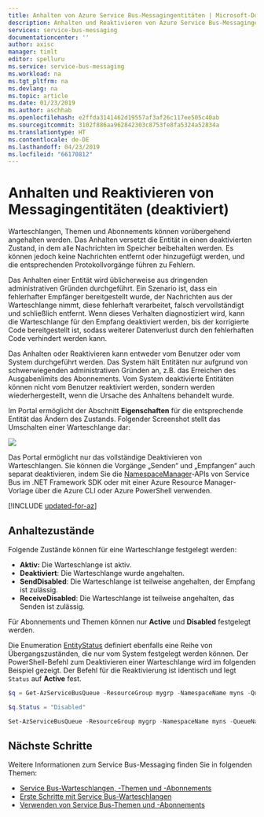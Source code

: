 ```yaml
---
title: Anhalten von Azure Service Bus-Messagingentitäten | Microsoft-Dokumentation
description: Anhalten und Reaktivieren von Azure Service Bus-Messagingentitäten
services: service-bus-messaging
documentationcenter: ''
author: axisc
manager: timlt
editor: spelluru
ms.service: service-bus-messaging
ms.workload: na
ms.tgt_pltfrm: na
ms.devlang: na
ms.topic: article
ms.date: 01/23/2019
ms.author: aschhab
ms.openlocfilehash: e2ffda3141462d19557af3af26c117ee505c40ab
ms.sourcegitcommit: 3102f886aa962842303c8753fe8fa5324a52834a
ms.translationtype: HT
ms.contentlocale: de-DE
ms.lasthandoff: 04/23/2019
ms.locfileid: "66170812"
---
```

# <a name="suspend-and-reactivate-messaging-entities-disable"></a>Anhalten und Reaktivieren von Messagingentitäten (deaktiviert)

Warteschlangen, Themen und Abonnements können vorübergehend angehalten werden. Das Anhalten versetzt die Entität in einen deaktivierten Zustand, in dem alle Nachrichten im Speicher beibehalten werden. Es können jedoch keine Nachrichten entfernt oder hinzugefügt werden, und die entsprechenden Protokollvorgänge führen zu Fehlern.

Das Anhalten einer Entität wird üblicherweise aus dringenden administrativen Gründen durchgeführt. Ein Szenario ist, dass ein fehlerhafter Empfänger bereitgestellt wurde, der Nachrichten aus der Warteschlange nimmt, diese fehlerhaft verarbeitet, falsch vervollständigt und schließlich entfernt. Wenn dieses Verhalten diagnostiziert wird, kann die Warteschlange für den Empfang deaktiviert werden, bis der korrigierte Code bereitgestellt ist, sodass weiterer Datenverlust durch den fehlerhaften Code verhindert werden kann.

Das Anhalten oder Reaktivieren kann entweder vom Benutzer oder vom System durchgeführt werden. Das System hält Entitäten nur aufgrund von schwerwiegenden administrativen Gründen an, z.B. das Erreichen des Ausgabenlimits des Abonnements. Vom System deaktivierte Entitäten können nicht vom Benutzer reaktiviert werden, sondern werden wiederhergestellt, wenn die Ursache des Anhaltens behandelt wurde.

Im Portal ermöglicht der Abschnitt **Eigenschaften** für die entsprechende Entität das Ändern des Zustands. Folgender Screenshot stellt das Umschalten einer Warteschlange dar:

![][1]

Das Portal ermöglicht nur das vollständige Deaktivieren von Warteschlangen. Sie können die Vorgänge „Senden“ und „Empfangen“ auch separat deaktivieren, indem Sie die [NamespaceManager](/dotnet/api/microsoft.servicebus.namespacemanager)-APIs von Service Bus im .NET Framework SDK oder mit einer Azure Resource Manager-Vorlage über die Azure CLI oder Azure PowerShell verwenden.

[!INCLUDE [updated-for-az](../../includes/updated-for-az.md)]

## <a name="suspension-states"></a>Anhaltezustände

Folgende Zustände können für eine Warteschlange festgelegt werden:

-   **Aktiv:** Die Warteschlange ist aktiv.
-   **Deaktiviert**: Die Warteschlange wurde angehalten.
-   **SendDisabled**: Die Warteschlange ist teilweise angehalten, der Empfang ist zulässig.
-   **ReceiveDisabled**: Die Warteschlange ist teilweise angehalten, das Senden ist zulässig.

Für Abonnements und Themen können nur **Active** und **Disabled** festgelegt werden.

Die Enumeration [EntityStatus](/dotnet/api/microsoft.servicebus.messaging.entitystatus) definiert ebenfalls eine Reihe von Übergangszuständen, die nur vom System festgelegt werden können. Der PowerShell-Befehl zum Deaktivieren einer Warteschlange wird im folgenden Beispiel gezeigt. Der Befehl für die Reaktivierung ist identisch und legt `Status` auf **Active** fest.

```powershell
$q = Get-AzServiceBusQueue -ResourceGroup mygrp -NamespaceName myns -QueueName myqueue

$q.Status = "Disabled"

Set-AzServiceBusQueue -ResourceGroup mygrp -NamespaceName myns -QueueName myqueue -QueueObj $q
```

## <a name="next-steps"></a>Nächste Schritte

Weitere Informationen zum Service Bus-Messaging finden Sie in folgenden Themen:

* [Service Bus-Warteschlangen, -Themen und -Abonnements](service-bus-queues-topics-subscriptions.md)
* [Erste Schritte mit Service Bus-Warteschlangen](service-bus-dotnet-get-started-with-queues.md)
* [Verwenden von Service Bus-Themen und -Abonnements](service-bus-dotnet-how-to-use-topics-subscriptions.md)

[1]: ./media/entity-suspend/queue-disable.png

